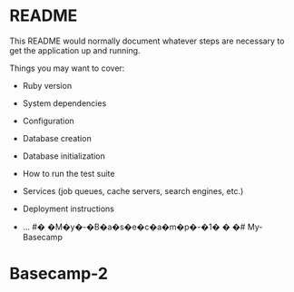 # README

This README would normally document whatever steps are necessary to get the
application up and running.

Things you may want to cover:

* Ruby version

* System dependencies

* Configuration

* Database creation

* Database initialization

* How to run the test suite

* Services (job queues, cache servers, search engines, etc.)

* Deployment instructions

* ...
#� �M�y�-�B�a�s�e�c�a�m�p�-�1�
�
�# My-Basecamp
# Basecamp-2
